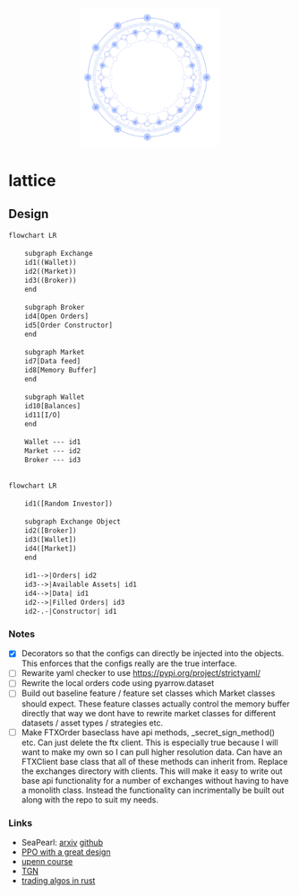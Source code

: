 <p align="center">
  <img width="250" height="250" src="https://github.com/magi-1/lattice/blob/main/images/logo.png">
</p>

# lattice


## Design

```mermaid
flowchart LR

    subgraph Exchange
    id1((Wallet))
    id2((Market))
    id3((Broker))
    end

    subgraph Broker
    id4[Open Orders]
    id5[Order Constructor]
    end
    
    subgraph Market
    id7[Data feed]
    id8[Memory Buffer]
    end

    subgraph Wallet
    id10[Balances]
    id11[I/O]
    end
    
    Wallet --- id1
    Market --- id2
    Broker --- id3
```

```mermaid

flowchart LR

    id1([Random Investor])

    subgraph Exchange Object
    id2([Broker])
    id3([Wallet])
    id4([Market])
    end

    id1-->|Orders| id2
    id3-->|Available Assets| id1
    id4-->|Data| id1
    id2-->|Filled Orders| id3
    id2-.-|Constructor| id1
````

### Notes

- [X] Decorators so that the configs can directly be injected into the objects. This enforces that the configs really are the true interface.
- [ ] Rewarite yaml checker to use https://pypi.org/project/strictyaml/
- [ ] Rewrite the local orders code using pyarrow.dataset
- [ ] Build out baseline feature / feature set classes which Market classes should expect. These feature classes actually control the memory buffer directly that way we dont have to rewrite market classes for different datasets / asset types / strategies etc. 
- [ ] Make FTXOrder baseclass have api methods, _secret_sign_method() etc. Can just delete the ftx client. This is especially true because I will want to make my own so I can pull higher resolution data. Can have an FTXClient base class that all of these methods can inherit from. Replace the exchanges directory with clients. This will make it easy to write out base api functionality for a number of exchanges without having to have a monolith class. Instead the functionality can incrimentally be built out along with the repo to suit my needs. 

### Links

- SeaPearl: [arxiv](https://arxiv.org/pdf/2102.09193v1.pdf) [github](https://github.com/corail-research/SeaPearl.jl)
- [PPO with a great design](https://github.com/google/flax/tree/main/examples/ppo/)
- [upenn course](https://gnn.seas.upenn.edu/wp-content/uploads/2020/11/lecture_11_handout.pdf)
- [TGN](https://arxiv.org/pdf/2006.10637.pdf)
- [trading algos in rust](https://github.com/fabianboesiger)
